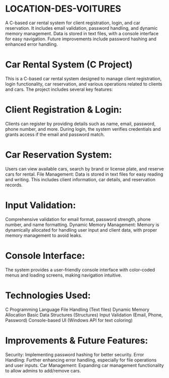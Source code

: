 # LOCATION-DES-VOITURES
A C-based car rental system for client registration, login, and car reservation. It includes email validation, password handling, and dynamic memory management. Data is stored in text files, with a console interface for easy navigation. Future improvements include password hashing and enhanced error handling.

# Car Rental System (C Project)
This is a C-based car rental system designed to manage client registration, login functionality, car reservation, and various operations related to clients and cars. The project includes several key features:

# Client Registration & Login: 
Clients can register by providing details such as name, email, password, phone number, and more. During login, the system verifies credentials and grants access if the email and password match.
# Car Reservation System:
Users can view available cars, search by brand or license plate, and reserve cars for rental.
File Management: Data is stored in text files for easy reading and writing. This includes client information, car details, and reservation records.
# Input Validation:
Comprehensive validation for email format, password strength, phone number, and name formatting.
Dynamic Memory Management: Memory is dynamically allocated for handling user input and client data, with proper memory management to avoid leaks.
# Console Interface: 
The system provides a user-friendly console interface with color-coded menus and loading screens, making navigation intuitive.

# Technologies Used:
C Programming Language
File Handling (Text files)
Dynamic Memory Allocation
Basic Data Structures (Structures)
Input Validation (Email, Phone, Password)
Console-based UI (Windows API for text coloring)

# Improvements & Future Features:
Security: Implementing password hashing for better security.
Error Handling: Further enhancing error handling, especially for file operations and user inputs.
Car Management: Expanding car management functionality to allow admins to add/remove cars.

